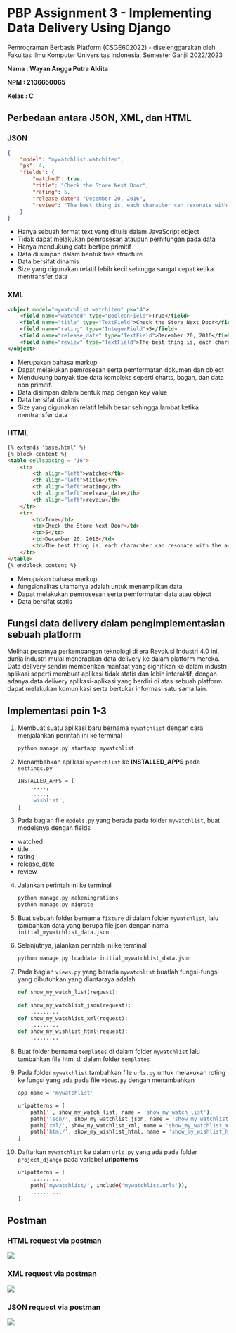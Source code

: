 
# PBP Assignment 3 - Implementing Data Delivery Using Django

Pemrograman Berbasis Platform (CSGE602022) - diselenggarakan oleh 
Fakultas Ilmu Komputer Universitas Indonesia, Semester Ganjil 2022/2023

**Nama  : Wayan Angga Putra Aldita**

**NPM   : 2106650065**

**Kelas : C**

## Perbedaan antara JSON, XML, dan HTML

### JSON

```json
{
    "model": "mywatchlist.watchitem",
    "pk": 4,
    "fields": {
        "watched": true,
        "title": "Check the Store Next Door",
        "rating": 5,
        "release_date": "December 20, 2016",
        "review": "The best thing is, each character can resonate with the audience in some way."
    }
}
```
- Hanya sebuah format text yang ditulis dalam JavaScript object
- Tidak dapat melakukan pemrosesan ataupun perhitungan pada data
- Hanya mendukung data bertipe primitif
- Data diisimpan dalam bentuk tree structure
- Data bersifat dinamis
- Size yang digunakan relatif lebih kecil sehingga sangat cepat ketika mentransfer data


### XML

```xml
<object model="mywatchlist.watchitem" pk="4">
    <field name="watched" type="BooleanField">True</field>
    <field name="title" type="TextField">Check the Store Next Door</field>
    <field name="rating" type="IntegerField">5</field>
    <field name="release_date" type="TextField">December 20, 2016</field>
    <field name="review" type="TextField">The best thing is, each character can resonate with the audience in some way.</field>
</object>
```

- Merupakan bahasa markup
- Dapat melakukan pemrosesan serta pemformatan dokumen dan object
- Mendukung banyak tipe data kompleks seperti charts, bagan, dan data non primitif.
- Data disimpan dalam bentuk map dengan key value
- Data bersifat dinamis
- Size yang digunakan relatif lebih besar sehingga lambat ketika mentransfer data


### HTML

```html
{% extends 'base.html' %}
{% block content %}
<table cellspacing = "16">
    <tr>
        <th align="left">watched</th>
        <th align="left">title</th>
        <th align="left">rating</th>
        <th align="left">release_date</th>
        <th align="left">reveiw</th>
    </tr>
    <tr>
        <td>True</td>
        <td>Check the Store Next Door</td>
        <td>5</td>
        <td>December 20, 2016</td>
        <td>The best thing is, each charachter can resonate with the audience in some way.</td>
    </tr>
</table>
{% endblock content %}
```

- Merupakan bahasa markup
- fungsionalitas utamanya adalah untuk menampilkan data
- Dapat melakukan pemrosesan serta pemformatan data atau object
- Data bersifat statis


## Fungsi data delivery dalam pengimplementasian sebuah platform
Melihat pesatnya perkembangan teknologi di era Revolusi Industri 4.0 ini, dunia industri mulai menerapkan 
data delivery ke dalam platform mereka. Data delivery sendiri memberikan manfaat yang signifikan ke dalam 
industri aplikasi seperti membuat aplikasi tidak statis dan lebih interaktif, dengan adanya data delivery 
aplikasi-aplikasi yang berdiri di atas sebuah platform dapat melakukan komunikasi serta bertukar informasi 
satu sama lain.

## Implementasi poin 1-3
1. Membuat suatu aplikasi baru bernama `mywatchlist` dengan cara menjalankan perintah ini ke terminal
    ```bash
    python manage.py startapp mywatchlist
    ```

2. Menambahkan aplikasi `mywatchlist` ke **INSTALLED_APPS** pada `settings.py`
    ```bash
    INSTALLED_APPS = [
        .....,
        .....,
        'wishlist',
    ]
    ```

3. Pada bagian file `models.py` yang berada pada folder `mywatchlist`, buat modelsnya dengan fields
- watched
- title
- rating
- release_date
- review

4. Jalankan perintah ini ke terminal
    ```bash
    python manage.py makemingrations
    python manage.py migrate
    ```

5. Buat sebuah folder bernama `fixture` di dalam folder `mywatchlist`, lalu tambahkan data yang berupa file json dengan nama `initial_mywatchlist_data.json`

6. Selanjutnya, jalankan perintah ini ke terminal
    ```bash
    python manage.py loaddata initial_mywatchlist_data.json
    ```

7. Pada bagian `views.py` yang berada `mywatchlist` buatlah fungsi-fungsi yang dibutuhkan yang diantaraya adalah
    ```python
    def show_my_watch_list(request):
        .........
    def show_my_watchlist_json(request):
        .........
    def show_my_watchlist_xml(request):
        .........
    def show_my_wishlist_html(request):
        .........
    ```

8. Buat folder bernama `templates` di dalam folder `mywatchlist` lalu tambahkan file html di dalam folder `templates`


9. Pada folder `mywatchlist` tambahkan file `urls.py` untuk melakukan roting ke fungsi yang ada pada file `views.py` dengan menambahkan
    ```bash
    app_name = 'mywatchlist'

    urlpatterns = [
        path('', show_my_watch_list, name = 'show_my_watch_list'),
        path('json/', show_my_watchlist_json, name = 'show_my_watchlist_json'),
        path('xml/', show_my_watchlist_xml, name = 'show_my_watchlist_xml'),
        path('html/', show_my_wishlist_html, name = 'show_my_wishlist_html'),
    ]
    ```

10. Daftarkan `mywatchlist` ke dalam `urls.py` yang ada pada folder `project_django` pada variabel **urlpatterns**
    ```bash
    urlpatterns = [
        .........,
        path('mywatchlist/', include('mywatchlist.urls')),
        .........,
    ]
    ```

## Postman

### HTML request via postman

![](https://raw.githubusercontent.com/AnggaPutraa/pbp-tugas-2/main/assets/images/assignment-2/postman_html_req.png)

### XML request via postman

![](https://raw.githubusercontent.com/AnggaPutraa/pbp-tugas-2/main/assets/images/assignment-2/postman_xml_req.png)

### JSON request via postman

![](https://raw.githubusercontent.com/AnggaPutraa/pbp-tugas-2/main/assets/images/assignment-2/postman_json_req.png)

